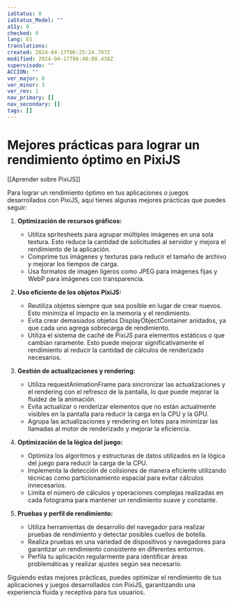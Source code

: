```yaml
---
iaStatus: 0
iaStatus_Model: ""
a11y: 0
checked: 0
lang: ES
translations: 
created: 2024-04-17T06:25:24.797Z
modified: 2024-04-17T06:40:08.438Z
supervisado: ""
ACCION: ""
ver_major: 0
ver_minor: 3
ver_rev: 1
nav_primary: []
nav_secondary: []
tags: []
---
```

# Mejores prácticas para lograr un rendimiento óptimo en PixiJS

[[Aprender sobre PixiJS]]

Para lograr un rendimiento óptimo en tus aplicaciones o juegos desarrollados con PixiJS, aquí tienes algunas mejores prácticas que puedes seguir:

1. **Optimización de recursos gráficos:**
   - Utiliza spritesheets para agrupar múltiples imágenes en una sola textura. Esto reduce la cantidad de solicitudes al servidor y mejora el rendimiento de la aplicación.
   - Comprime tus imágenes y texturas para reducir el tamaño de archivo y mejorar los tiempos de carga.
   - Usa formatos de imagen ligeros como JPEG para imágenes fijas y WebP para imágenes con transparencia.

2. **Uso eficiente de los objetos PixiJS:**
   - Reutiliza objetos siempre que sea posible en lugar de crear nuevos. Esto minimiza el impacto en la memoria y el rendimiento.
   - Evita crear demasiados objetos DisplayObjectContainer anidados, ya que cada uno agrega sobrecarga de rendimiento.
   - Utiliza el sistema de caché de PixiJS para elementos estáticos o que cambian raramente. Esto puede mejorar significativamente el rendimiento al reducir la cantidad de cálculos de renderizado necesarios.

3. **Gestión de actualizaciones y rendering:**
   - Utiliza requestAnimationFrame para sincronizar las actualizaciones y el rendering con el refresco de la pantalla, lo que puede mejorar la fluidez de la animación.
   - Evita actualizar o renderizar elementos que no están actualmente visibles en la pantalla para reducir la carga en la CPU y la GPU.
   - Agrupa las actualizaciones y rendering en lotes para minimizar las llamadas al motor de renderizado y mejorar la eficiencia.

4. **Optimización de la lógica del juego:**
   - Optimiza los algoritmos y estructuras de datos utilizados en la lógica del juego para reducir la carga de la CPU.
   - Implementa la detección de colisiones de manera eficiente utilizando técnicas como particionamiento espacial para evitar cálculos innecesarios.
   - Limita el número de cálculos y operaciones complejas realizadas en cada fotograma para mantener un rendimiento suave y constante.

5. **Pruebas y perfil de rendimiento:**
   - Utiliza herramientas de desarrollo del navegador para realizar pruebas de rendimiento y detectar posibles cuellos de botella.
   - Realiza pruebas en una variedad de dispositivos y navegadores para garantizar un rendimiento consistente en diferentes entornos.
   - Perfila tu aplicación regularmente para identificar áreas problemáticas y realizar ajustes según sea necesario.

Siguiendo estas mejores prácticas, puedes optimizar el rendimiento de tus aplicaciones y juegos desarrollados con PixiJS, garantizando una experiencia fluida y receptiva para tus usuarios.